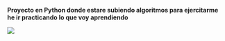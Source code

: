 **Proyecto en Python donde estare subiendo algoritmos para ejercitarme he ir practicando lo que voy aprendiendo**




<img src="https://i.ibb.co/QdKnxpJ/Screenshot-2023-12-04-183339.png" />
